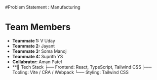 #Problem Statement : Manufacturing
# Team Members

- **Teammate 1:** V Uday  
- **Teammate 2:** Jayant  
- **Teammate 3:** Soma Manoj  
- **Teammate 4:** Suprith YS
- **Collabrator:** Aman Patel
- **🚀 Tech Stack
    ├── Frontend: React, TypeScript, Tailwind CSS
    ├── Tooling: Vite / CRA / Webpack
    └── Styling: Tailwind CSS
